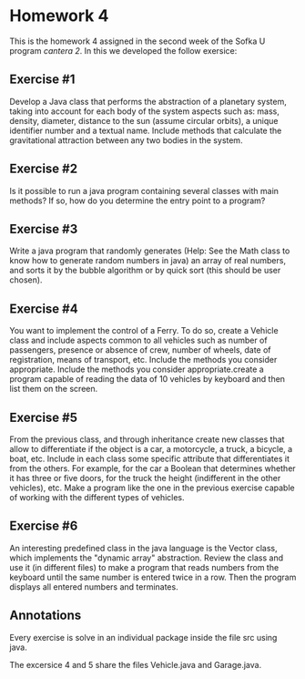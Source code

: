# Homework 4

This is the homework 4 assigned in the second week of the Sofka U program *cantera 2*.
In this we developed the follow exersice:

## Exercise #1

Develop a Java class that performs the abstraction of a planetary system, 
taking into account for each body of the system aspects such as: mass, density, diameter, 
distance to the sun (assume circular orbits), a unique identifier number and a textual name. 
Include methods that calculate the gravitational attraction between any two bodies in the system.

## Exercise #2

Is it possible to run a java program containing several classes with main methods?
If so, how do you determine the entry point to a program?

## Exercise #3

Write a java program that randomly generates (Help: See the Math class 
to know how to generate random numbers in java) 
an array of real numbers, and sorts it by the bubble algorithm or 
by quick sort (this should be user chosen).

## Exercise #4

You want to implement the control of a Ferry. To do so, create a Vehicle 
class and include aspects common to all vehicles such as number of passengers, 
presence or absence of crew, number of wheels, date of registration, means of 
transport, etc. Include the methods you consider appropriate. Include the methods 
you consider appropriate.create a program capable of reading the data of 10 vehicles 
by keyboard and then list them on the screen.

## Exercise #5

From the previous class, and through inheritance create new classes 
that allow to differentiate if the object is a car, a motorcycle, a truck, 
a bicycle, a boat, etc. Include in each class some specific attribute that differentiates
it from the others. For example, for the car a Boolean that determines whether it has 
three or five doors, for the truck the height (indifferent in the other vehicles), etc. 
Make a program like the one in the previous exercise capable of working with the 
different types of vehicles.

## Exercise #6

An interesting predefined class in the java language is the Vector class, 
which implements the "dynamic array" abstraction. Review the class and use it 
(in different files) to make a program that reads numbers from the 
keyboard until the same number is entered twice in a row. 
Then the program displays all entered numbers and terminates.

## Annotations

Every exercise is solve in an individual package inside the file src using java.

The excersice 4 and 5 share the files Vehicle.java and Garage.java.
